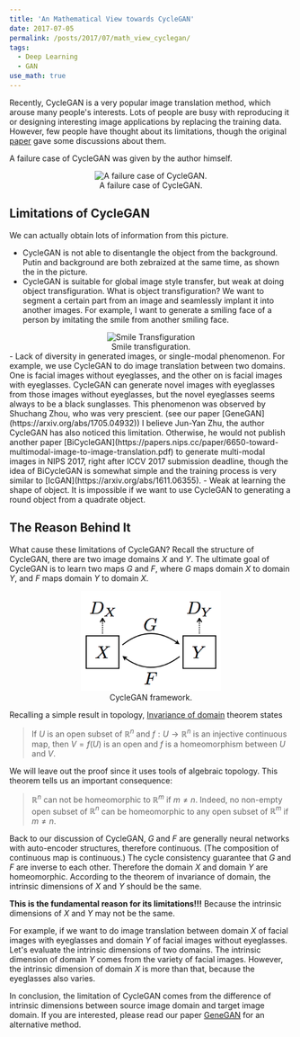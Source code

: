 ```yaml
---
title: 'An Mathematical View towards CycleGAN'
date: 2017-07-05
permalink: /posts/2017/07/math_view_cyclegan/
tags:
  - Deep Learning
  - GAN
use_math: true
---
```



Recently, CycleGAN is a very popular image translation method, which arouse many people's interests. Lots of people are busy with reproducing it or designing interesting image applications by replacing the training data. However, few people have thought about its limitations, though the original [paper](https://arxiv.org/pdf/1703.10593.pdf) gave some discussions about them.

A failure case of CycleGAN was given by the author himself.
<div align="center">
<img src="https://junyanz.github.io/CycleGAN/images/failure_putin.jpg" width="450" alt='A failure case of CycleGAN.'>
</div> 
<div align="center">
A failure case of CycleGAN.
</div>

## Limitations of CycleGAN

We can actually obtain lots of information from this picture. 

- CycleGAN is not able to disentangle the object from the background. Putin and background are both zebraized at the same time, as shown the in the picture. 
- CycleGAN is suitable for global image style transfer, but weak at doing object transfiguration. 
What is object transfiguration? We want to segment a certain part from an image and seamlessly implant it into another images. 
For example, I want to generate a smiling face of a person by imitating the smile from another smiling face.
<div align="center">
<img src="https://raw.githubusercontent.com/Prinsphield/GeneGAN/master/images/cross.jpg" width="450" alt='Smile Transfiguration'>
</div> 
<div align="center">
Smile transfiguration.
</div>
- Lack of diversity in generated images, or single-modal phenomenon. For example, we use CycleGAN to do image translation between two domains. One is facial images without eyeglasses, and the other on is facial images with eyeglasses. CycleGAN can generate novel images with eyeglasses from those images without eyeglasses, but the novel eyeglasses seems always to be a black sunglasses. This phenomenon was observed by Shuchang Zhou, who was very prescient. (see our paper [GeneGAN](https://arxiv.org/abs/1705.04932)) I believe Jun-Yan Zhu, the author CycleGAN has also noticed this limitation. Otherwise, he would not publish another paper [BiCycleGAN](https://papers.nips.cc/paper/6650-toward-multimodal-image-to-image-translation.pdf) to generate multi-modal images in NIPS 2017, right after ICCV 2017 submission deadline, though the idea of BiCycleGAN is somewhat simple and the training process is very similar to [IcGAN](https://arxiv.org/abs/1611.06355).
- Weak at learning the shape of object. It is impossible if we want to use CycleGAN to generating a round object from a quadrate object. 


## The Reason Behind It

What cause these limitations of CycleGAN? Recall the structure of CycleGAN, there are two image domains $X$ and $Y$. 
The ultimate goal of CycleGAN is to learn two maps $G$ and $F$, where $G$ maps domain $X$ to domain $Y$, and $F$ maps
domain $Y$ to domain $X$. 

<div align="center">
<img src="/extra/cyclegan/cyclegan_framework.png" width="250">
</div> 
<div align="center">
CycleGAN framework.
</div>

Recalling a simple result in topology, [Invariance of domain](https://en.wikipedia.org/wiki/Invariance_of_domain) theorem  states
> If $U$ is an open subset of $\mathbb{R}^n$ and $f:U\to \mathbb{R}^n$ is an injective continuous map, then $V = f(U)$ is an open 
> and $f$ is a homeomorphism between $U$ and $V$.

We will leave out the proof since it uses tools of algebraic topology.
This theorem tells us an important consequence: 
> $\mathbb{R}^n$ can not be homeomorphic to $\mathbb{R}^m$ if $m\neq n$. 
> Indeed, no non-empty open subset of $\mathbb{R}^n$ can be homeomorphic to any open subset of $\mathbb{R}^m$ if $m\neq n$.

Back to our discussion of CycleGAN, $G$ and $F$ are generally neural networks with auto-encoder structures, therefore continuous. 
(The composition of continuous map is continuous.)
The cycle consistency guarantee that $G$ and $F$ are inverse to each other. 
Therefore the domain $X$ and domain $Y$ are homeomorphic.
According to the theorem of invariance of domain, the intrinsic dimensions of $X$ and $Y$ should be the same.

**This is the fundamental reason for its limitations!!!**
Because the intrinsic dimensions of $X$ and $Y$ may not be the same.

For example, if we want to do image translation between domain $X$ of facial images with eyeglasses and domain $Y$ of facial images without eyeglasses. Let's evaluate the intrinsic dimensions of two domains. The intrinsic dimension of domain $Y$ comes from the variety of facial images.
However, the intrinsic dimension of domain $X$ is more than that, because the eyeglasses also varies. 

In conclusion, the limitation of CycleGAN comes from the difference of intrinsic dimensions between source image domain and target image domain.
If you are interested, please read our paper [GeneGAN](https://arxiv.org/abs/1705.04932) for an alternative method.


